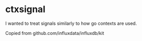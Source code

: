 # ctxsignal

I wanted to treat signals similarly to how go contexts are used.

Copied from github.com/influxdata/influxdb/kit

